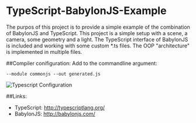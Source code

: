 # TypeScript-BabylonJS-Example
The purpos of this project is to provide a simple example of the combination of BabylonJS and TypeScript. This project is a simple setup with a scene, a camera, some geometry and a light. The TypeScript interface of BabylonJS is included and working with some custom *.ts files. The OOP "architecture" is implemented in multiple files.

##Compiler conifiguration:
Add to the commandline argument:
```
--module commonjs --out generated.js
```
![Typescript Configuration](https://cloud.githubusercontent.com/assets/9058095/8594592/8267e202-2642-11e5-939a-1086fae11e09.png)


##Links:
- TypeScript: http://typescriptlang.org/
- BabylonJS: http://babylonjs.com/
